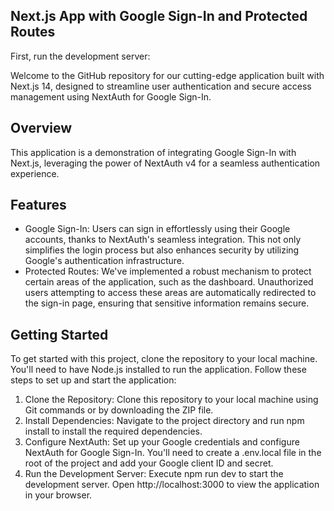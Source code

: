 ## Next.js App with Google Sign-In and Protected Routes

First, run the development server:

Welcome to the GitHub repository for our cutting-edge application built with Next.js 14, designed to streamline user authentication and secure access management using NextAuth for Google Sign-In. 

## Overview

This application is a demonstration of integrating Google Sign-In with Next.js, leveraging the power of NextAuth v4 for a seamless authentication experience. 

## Features

- Google Sign-In: Users can sign in effortlessly using their Google accounts, thanks to NextAuth's seamless integration. This not only simplifies the login process but also enhances security by utilizing Google's authentication infrastructure.
- Protected Routes: We've implemented a robust mechanism to protect certain areas of the application, such as the dashboard. Unauthorized users attempting to access these areas are automatically redirected to the sign-in page, ensuring that sensitive information remains secure.


## Getting Started

To get started with this project, clone the repository to your local machine. You'll need to have Node.js installed to run the application. Follow these steps to set up and start the application:

1. Clone the Repository: Clone this repository to your local machine using Git commands or by downloading the ZIP file.
2. Install Dependencies: Navigate to the project directory and run npm install to install the required dependencies.
3. Configure NextAuth: Set up your Google credentials and configure NextAuth for Google Sign-In. You'll need to create a .env.local file in the root of the project and add your Google client ID and secret.
4. Run the Development Server: Execute npm run dev to start the development server. Open http://localhost:3000 to view the application in your browser.
